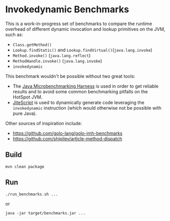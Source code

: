 # Invokedynamic Benchmarks

This is a work-in-progress set of benchmarks to compare the runtime overhead of
different dynamic invocation and lookup primitives on the JVM, such as:

* `Class.getMethod()`
* `Lookup.findStatic()` and `Lookup.findVirtual()`(`java.lang.invoke`)
* `Method.invoke()` (`java.lang.reflect`)
* `MethodHandle.invoke()` (`java.lang.invoke`)
* `invokedynamic`

This benchmark wouldn't be possible without two great tools:
* The [Java Microbenchmarking Harness][jmh] is used in order to get reliable results
  and to avoid some common benchmarking pitfalls on the HotSpot JVM.
* [JiteScript][jite] is used to dynamically generate code leveraging the `invokedynamic`
  instruction (which would otherwise not be possible with pure Java).

Other sources of inspiration include:
* https://github.com/golo-lang/golo-jmh-benchmarks
* https://github.com/shipilev/article-method-dispatch

## Build

    mvn clean package

## Run

    ./run_benchmarks.sh ...

or

    java -jar target/benchmarks.jar ...


[jmh]: http://openjdk.java.net/projects/code-tools/jmh/
[jite]: https://github.com/qmx/jitescript
